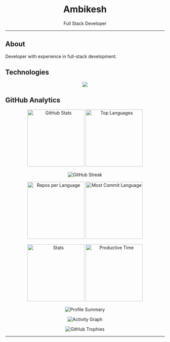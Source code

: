 <div align="center">
  <h1>Ambikesh</h1>
  <p>Full Stack Developer</p>
  
  
  
</div>

---

## About
Developer with experience in full-stack development.

## Technologies
<div align="center">
  <img src="https://skillicons.dev/icons?i=js,ts,python,cpp,rust,react,nextjs,tailwind,nodejs,express,django,mongodb,postgres,aws,docker" />
</div>

## GitHub Analytics

<p align="center">
  <img src="https://github-readme-stats.vercel.app/api?username=some1uknow&show_icons=true&theme=default&hide_border=true&title_color=333&text_color=666&icon_color=333&count_private=true&include_all_commits=true" alt="GitHub Stats" height="180"/>
  <img src="https://github-readme-stats.vercel.app/api/top-langs/?username=some1uknow&layout=compact&theme=default&hide_border=true&title_color=333&text_color=666&langs_count=8" alt="Top Languages" height="180"/>
</p>

<p align="center">
  <img src="https://github-readme-streak-stats.herokuapp.com/?user=some1uknow&theme=default&hide_border=true&stroke=333&ring=333&fire=333&currStreakLabel=333&sideLabels=333&currStreakNum=333&sideNums=333&dates=666" alt="GitHub Streak"/>
</p>

<p align="center">
  <img src="https://github-profile-summary-cards.vercel.app/api/cards/repos-per-language?username=some1uknow&theme=default" alt="Repos per Language" height="180"/>
  <img src="https://github-profile-summary-cards.vercel.app/api/cards/most-commit-language?username=some1uknow&theme=default" alt="Most Commit Language" height="180"/>
</p>

<p align="center">
  <img src="https://github-profile-summary-cards.vercel.app/api/cards/stats?username=some1uknow&theme=default" alt="Stats" height="180"/>
  <img src="https://github-profile-summary-cards.vercel.app/api/cards/productive-time?username=some1uknow&theme=default&utcOffset=5.5" alt="Productive Time" height="180"/>
</p>

<p align="center">
  <img src="https://github-profile-summary-cards.vercel.app/api/cards/profile-details?username=some1uknow&theme=default" alt="Profile Summary"/>
</p>

<p align="center">
  <img src="https://github-readme-activity-graph.vercel.app/graph?username=some1uknow&theme=minimal&hide_border=true&color=333&line=333&point=666&area_color=666&area=true" alt="Activity Graph"/>
</p>

<p align="center">
  <img src="https://github-profile-trophy.vercel.app/?username=some1uknow&theme=flat&no-frame=true&no-bg=true&margin-w=4&column=7" alt="GitHub Trophies"/>
</p>

---

<div align="center">
  <p style="color: #999; font-size: 14px;">
   
  </p>
</div>
